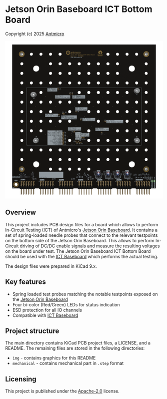 # Jetson Orin Baseboard ICT Bottom Board

Copyright (c) 2025 [Antmicro](https://www.antmicro.com)

![](img/job-ict-bottom-board-render.png)

## Overview

This project includes PCB design files for a board which allows to perform In-Circuit Testing (ICT) of Antmicro's [Jetson Orin Baseboard](https://github.com/antmicro/jetson-orin-baseboard).
It contains a set of spring-loaded needle probes that connect to the relevant testpoints on the bottom side of the Jetson Orin Baseboard.
This allows to perform In-Circuit driving of DC/DC enable signals and measure the resulting voltages on the board under test. 
The Jetson Orin Baseboard ICT Bottom Board should be used with the [ICT Baseboard](https://github.com/antmicro/ict-baseboard) which performs the actual testing.  

The design files were prepared in KiCad 9.x.

## Key features

* Spring loaded test probes matching the notable testpoints exposed on the [Jetson Orin Baseboard](https://github.com/antmicro/jetson-orin-baseboard)
* Four bi-color (Red/Green) LEDs for status indication
* ESD protection for all IO channels
* Compatible with [ICT Baseboard](https://github.com/antmicro/ict-baseboard)

## Project structure

The main directory contains KiCad PCB project files, a LICENSE, and a README. 
The remaining files are stored in the following directories:

* `img` - contains graphics for this README
* `mechanical` - contains mechanical part in `.step` format

## Licensing

This project is published under the [Apache-2.0](LICENSE) license.
